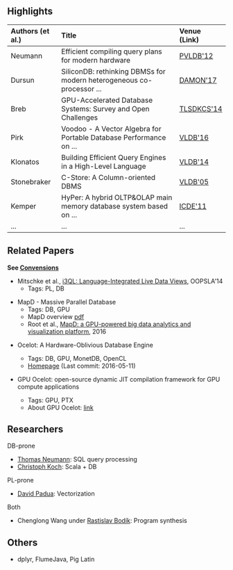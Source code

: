 
## Highlights

| Authors (et al.)  | Title                                                                          | Venue (Link)           |
| :---------------- | :----------------------------------------------------------------------------- | :--------------------- |
| Neumann           | Efficient compiling query plans for modern hardware                            | [PVLDB'12][Neumann12]  |
| Dursun            | SiliconDB: rethinking DBMSs for modern heterogeneous co-processor ...          | [DAMON'17][SiliconDB]  |
| Breb              | GPU-Accelerated Database Systems: Survey and Open Challenges                   | [TLSDKCS'14][GPUDB]    |
| Pirk              | Voodoo - A Vector Algebra for Portable Database Performance on ...             | [VLDB'16][Voodoo]      |
| Klonatos          | Building Efficient Query Engines in a High-Level Language                      | [VLDB'14][Klonatos14]  |
| Stonebraker       | C-Store: A Column-oriented DBMS                                                | [VLDB'05][CStore]      |
| Kemper            | HyPer: A hybrid OLTP&OLAP main memory database system based on ...             | [ICDE'11][Hyper11]     | 
| ...               | ...                                                                            | ...                    |

[Neumann12]: https://dl.acm.org/citation.cfm?id=2002940
[SiliconDB]: https://dl.acm.org/citation.cfm?id=3076124
[GPUDB]: https://link.springer.com/chapter/10.1007/978-3-662-45761-0_1
[Voodoo]: http://www.vldb.org/pvldb/vol9/p1707-pirk.pdf
[Klonatos14]: http://www.vldb.org/pvldb/vol7/p853-klonatos.pdf
[CStore]: http://www.vldb.org/archives/website/2005/program/paper/thu/p553-stonebraker.pdf
[Hyper11]: http://ieeexplore.ieee.org/document/5767867/

## Related Papers

**See [Convensions](convensions.md)**

* Mitschke et al., [i3QL: Language-Integrated Live Data Views][i3QL], OOPSLA'14
    - Tags: PL, DB

[i3QL]: https://dl.acm.org/citation.cfm?id=2660242

* MapD - Massive Parallel Database
    - Tags: DB, GPU
    - MapD overview [pdf][mapd-overview]
    - Root et al., [MapD: a GPU-powered big data analytics and visualization platform][mapd16], 2016

[mapd-overview]: http://www.smallake.kr/wp-content/uploads/2014/09/mapd_overview.pdf
[mapd16]: https://dl.acm.org/citation.cfm?id=2927468

* Ocelot: A Hardware-Oblivious Database Engine
    - Tags: DB, GPU, MonetDB, OpenCL
    - [Homepage](https://bitbucket.org/msaecker/monetdb-opencl) (Last commit: 2016-05-11)

* GPU Ocelot: open-source dynamic JIT compilation framework for GPU compute applications
    - Tags: GPU, PTX
    - About GPU Ocelot: [link](http://gpuocelot.gatech.edu/about/)

## Researchers

DB-prone

- [Thomas Neumann](http://dblp.uni-trier.de/pers/hd/n/Neumann_0001:Thomas): SQL query processing
- [Christoph Koch](http://dblp.uni-trier.de/pers/hd/k/Koch_0001:Christoph): Scala + DB

PL-prone

- [David Padua](http://dblp.uni-trier.de/pers/hd/p/Padua:David_A=): Vectorization

Both

- Chenglong Wang under [Rastislav Bodík](http://dblp.uni-trier.de/pers/hd/b/Bod=iacute=k:Rastislav): Program synthesis

## Others

- dplyr, FlumeJava, Pig Latin

